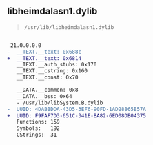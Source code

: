 ## libheimdalasn1.dylib

> `/usr/lib/libheimdalasn1.dylib`

```diff

 21.0.0.0.0
-  __TEXT.__text: 0x688c
+  __TEXT.__text: 0x6814
   __TEXT.__auth_stubs: 0x170
   __TEXT.__cstring: 0x160
   __TEXT.__const: 0x70

   __DATA.__common: 0x8
   __DATA.__bss: 0x64
   - /usr/lib/libSystem.B.dylib
-  UUID: 4DABBDDA-43D5-3EF6-90FD-1AD28865B57A
+  UUID: F9FAF7D3-651C-341E-BA82-6ED08DB04375
   Functions: 159
   Symbols:   192
   CStrings:  31

```
